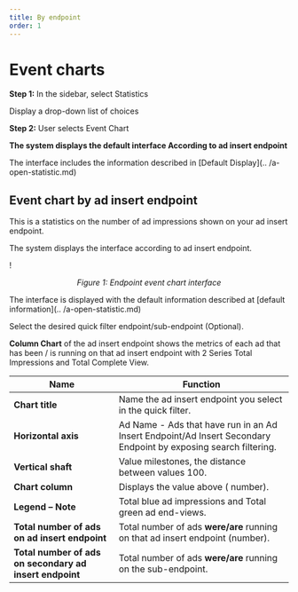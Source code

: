 ```yaml
---
title: By endpoint
order: 1
---
```


# Event charts

**Step 1:** In the sidebar, select Statistics

Display a drop-down list of choices

**Step 2:** User selects Event Chart

**The system displays the default interface According to ad insert endpoint**

The interface includes the information described in [Default Display](.. /a-open-statistic.md)

## Event chart by ad insert endpoint

This is a statistics on the number of ad impressions shown on your ad insert endpoint.

The system displays the interface according to ad insert endpoint.

! 

<center>

_Figure 1: Endpoint event chart interface_

</center>

The interface is displayed with the default information described at [default information](.. /a-open-statistic.md)

Select the desired quick filter endpoint/sub-endpoint (Optional).

**Column Chart** of the ad insert endpoint shows the metrics of each ad that has been / is running on that ad insert endpoint with 2 Series Total Impressions and Total Complete View.

| Name                                                    | Function                                                                                                        |
| ------------------------------------------------------- | --------------------------------------------------------------------------------------------------------------- |
| **Chart title**                                         | Name the ad insert endpoint you select in the quick filter.                                                     |
| **Horizontal axis**                                     | Ad Name - Ads that have run in an Ad Insert Endpoint/Ad Insert Secondary Endpoint by exposing search filtering. |
| **Vertical shaft**                                      | Value milestones, the distance between values 100.                                                              |
| **Chart column**                                        | Displays the value above ( number).                                                          |
| **Legend – Note**                                       | Total blue ad impressions and Total green ad end-views.                                                         |
| **Total number of ads on ad insert endpoint**           | Total number of ads **were/are** running on that ad insert endpoint (number).                |
| **Total number of ads on secondary ad insert endpoint** | Total number of ads **were/are** running on the sub-endpoint.                                                   |
